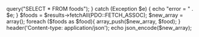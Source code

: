 <?php
ini_set('display_errors', 1);
ini_set('display_startup_errors', 1);
error_reporting(E_ALL);

require_once 'config/config.php';

try {
    $results = $DB_con->query("SELECT * FROM foods");
} catch (Exception $e) {
    echo "error = " . $e;
}

$foods = $results->fetchAll(PDO::FETCH_ASSOC);
$new_array = array();
foreach ($foods as $food){
    array_push($new_array, $food);
}

header('Content-type: application/json');
echo json_encode($new_array);


